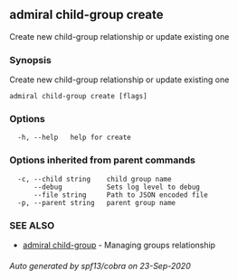 ## admiral child-group create

Create new child-group relationship or update existing one

### Synopsis

Create new child-group relationship or update existing one

```
admiral child-group create [flags]
```

### Options

```
  -h, --help   help for create
```

### Options inherited from parent commands

```
  -c, --child string    child group name
      --debug           Sets log level to debug
      --file string     Path to JSON encoded file
  -p, --parent string   parent group name
```

### SEE ALSO

* [admiral child-group](admiral_child-group.md)	 - Managing groups relationship

###### Auto generated by spf13/cobra on 23-Sep-2020

